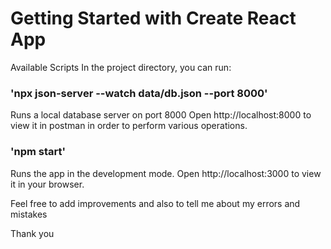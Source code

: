 # Getting Started with Create React App

Available Scripts
In the project directory, you can run:

### 'npx json-server --watch data/db.json --port 8000'
Runs a local database server on port 8000
Open http://localhost:8000 to view it in postman in order to perform various operations.

### 'npm start'
Runs the app in the development mode.
Open http://localhost:3000 to view it in your browser.


Feel free to add improvements and also to tell me about my errors and mistakes

Thank you

